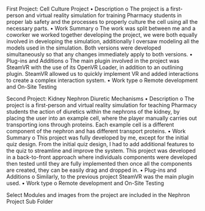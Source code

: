 First Project: Cell Culture Project
•	Description
o	The project is a first-person and virtual reality simulation for training Pharmacy students in proper lab safety and the processes to properly culture the cell using all the necessary parts.
•	Work Summary
o	The work was split between me and a coworker we worked together developing the project, we were both equally involved in developing the simulation, additionally I oversaw modeling all the models used in the simulation. Both versions were developed simultaneously so that any changes immediately apply to both versions.
•	Plug-ins and Additions
o	The main plugin involved in the project was SteamVR with the use of its OpenVR Loader, in addition to an outlining plugin. SteamVR allowed us to quickly implement VR and added interactions to create a complex interaction system.
•	Work type
o	Remote development and On-Site Testing

Second Project: Kidney Nephron Diuretic Mechanisms
•	Description
o	The project is a first-person and virtual reality simulation for teaching Pharmacy students the action of diuretics within the nephrons of the kidney, by placing the user into an example cell, where the player manually carries out transporting ions through proteins. Each example cell is a different component of the nephron and has different transport proteins.
•	Work Summary
o	This project was fully developed by me, except for the initial quiz design. From the initial quiz design, I had to add additional features to the quiz to streamline and improve the system. This project was developed in a back-to-front approach where individuals components were developed then tested until they are fully implemented then once all the components are created, they can be easily drag and dropped in.
•	Plug-ins and Additions
o	Similarly, to the previous project SteamVR was the main plugin used.
•	Work type
o	Remote development and On-Site Testing

Select Modules and images from the project are included in the Nephron Project Sub Folder
